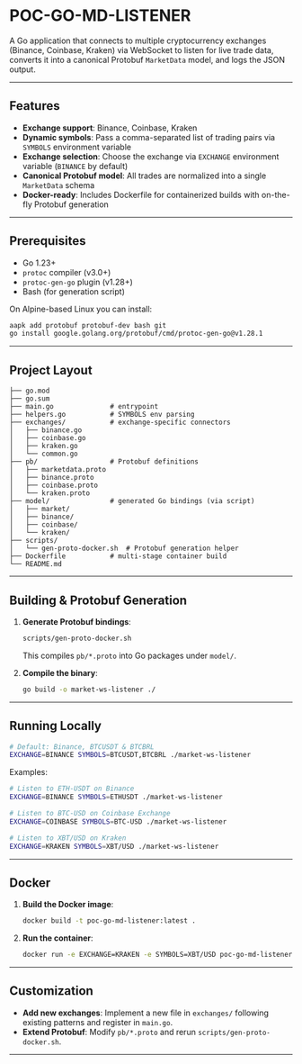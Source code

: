 # POC-GO-MD-LISTENER

A Go application that connects to multiple cryptocurrency exchanges (Binance, Coinbase, Kraken) via WebSocket to listen for live trade data, converts it into a canonical Protobuf `MarketData` model, and logs the JSON output.

---

## Features

* **Exchange support**: Binance, Coinbase, Kraken
* **Dynamic symbols**: Pass a comma-separated list of trading pairs via `SYMBOLS` environment variable
* **Exchange selection**: Choose the exchange via `EXCHANGE` environment variable (`BINANCE` by default)
* **Canonical Protobuf model**: All trades are normalized into a single `MarketData` schema
* **Docker-ready**: Includes Dockerfile for containerized builds with on-the-fly Protobuf generation

---

## Prerequisites

* Go 1.23+
* `protoc` compiler (v3.0+)
* `protoc-gen-go` plugin (v1.28+)
* Bash (for generation script)

On Alpine-based Linux you can install:

```bash
aapk add protobuf protobuf-dev bash git
go install google.golang.org/protobuf/cmd/protoc-gen-go@v1.28.1
```

---

## Project Layout

```plaintext
├── go.mod
├── go.sum
├── main.go              # entrypoint
├── helpers.go           # SYMBOLS env parsing
├── exchanges/           # exchange-specific connectors
│   ├── binance.go
│   ├── coinbase.go
│   ├── kraken.go
│   └── common.go
├── pb/                  # Protobuf definitions
│   ├── marketdata.proto
│   ├── binance.proto
│   ├── coinbase.proto
│   └── kraken.proto
├── model/               # generated Go bindings (via script)
│   ├── market/
│   ├── binance/
│   ├── coinbase/
│   └── kraken/
├── scripts/
│   └── gen-proto-docker.sh  # Protobuf generation helper
├── Dockerfile           # multi-stage container build
└── README.md
```

---

## Building & Protobuf Generation

1. **Generate Protobuf bindings**:

   ```bash
   scripts/gen-proto-docker.sh
   ```

   This compiles `pb/*.proto` into Go packages under `model/`.

2. **Compile the binary**:

   ```bash
   go build -o market-ws-listener ./
   ```

---

## Running Locally

```bash
# Default: Binance, BTCUSDT & BTCBRL
EXCHANGE=BINANCE SYMBOLS=BTCUSDT,BTCBRL ./market-ws-listener
```

Examples:

```bash
# Listen to ETH-USDT on Binance
EXCHANGE=BINANCE SYMBOLS=ETHUSDT ./market-ws-listener

# Listen to BTC-USD on Coinbase Exchange
EXCHANGE=COINBASE SYMBOLS=BTC-USD ./market-ws-listener

# Listen to XBT/USD on Kraken
EXCHANGE=KRAKEN SYMBOLS=XBT/USD ./market-ws-listener
```

---

## Docker

1. **Build the Docker image**:

   ```bash
   docker build -t poc-go-md-listener:latest .
   ```

2. **Run the container**:

   ```bash
   docker run -e EXCHANGE=KRAKEN -e SYMBOLS=XBT/USD poc-go-md-listener:latest
   ```

---

## Customization

* **Add new exchanges**: Implement a new file in `exchanges/` following existing patterns and register in `main.go`.
* **Extend Protobuf**: Modify `pb/*.proto` and rerun `scripts/gen-proto-docker.sh`.

---
